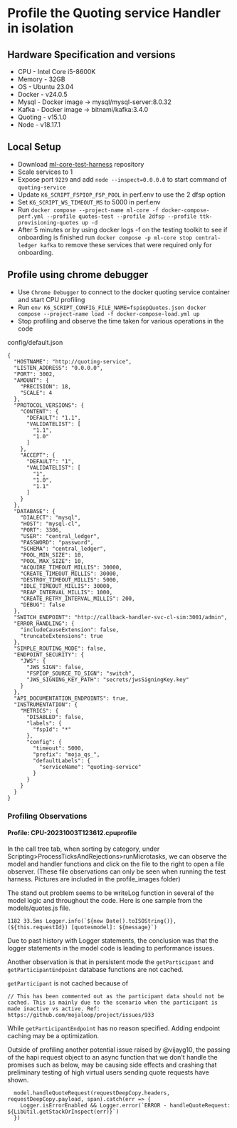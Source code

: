 # Profile the Quoting service Handler in isolation

## Hardware Specification and versions
- CPU - Intel Core i5-8600K
- Memory - 32GB
- OS - Ubuntu 23.04
- Docker - v24.0.5
- Mysql - Docker image -> mysql/mysql-server:8.0.32
- Kafka - Docker image -> bitnami/kafka:3.4.0
- Quoting - v15.1.0
- Node - v18.17.1

## Local Setup
- Download [ml-core-test-harness](https://github.com/mojaloop/ml-core-test-harness) repository
- Scale services to 1
- Expose port `9229` and add `node --inspect=0.0.0.0` to start command of `quoting-service`
- Update `K6_SCRIPT_FSPIOP_FSP_POOL` in perf.env to use the 2 dfsp option
- Set `K6_SCRIPT_WS_TIMEOUT_MS` to 5000 in perf.env
- Run `docker compose --project-name ml-core -f docker-compose-perf.yml --profile quotes-test --profile 2dfsp --profile ttk-provisioning-quotes up -d`
- After 5 minutes or by using docker logs -f on the testing toolkit to see if onboarding is finished run `docker compose -p ml-core stop central-ledger kafka`
  to remove these services that were required only for onboarding.

## Profile using chrome debugger
- Use `Chrome Debugger` to connect to the docker quoting service container and start CPU profiling
- Run `env K6_SCRIPT_CONFIG_FILE_NAME=fspiopQuotes.json docker compose --project-name load -f docker-compose-load.yml up`
- Stop profiling and observe the time taken for various operations in the code

config/default.json
```
{
  "HOSTNAME": "http://quoting-service",
  "LISTEN_ADDRESS": "0.0.0.0",
  "PORT": 3002,
  "AMOUNT": {
    "PRECISION": 18,
    "SCALE": 4
  },
  "PROTOCOL_VERSIONS": {
    "CONTENT": {
      "DEFAULT": "1.1",
      "VALIDATELIST": [
        "1.1",
        "1.0"
      ]
    },
    "ACCEPT": {
      "DEFAULT": "1",
      "VALIDATELIST": [
        "1",
        "1.0",
        "1.1"
      ]
    }
  },
  "DATABASE": {
    "DIALECT": "mysql",
    "HOST": "mysql-cl",
    "PORT": 3306,
    "USER": "central_ledger",
    "PASSWORD": "password",
    "SCHEMA": "central_ledger",
    "POOL_MIN_SIZE": 10,
    "POOL_MAX_SIZE": 10,
    "ACQUIRE_TIMEOUT_MILLIS": 30000,
    "CREATE_TIMEOUT_MILLIS": 30000,
    "DESTROY_TIMEOUT_MILLIS": 5000,
    "IDLE_TIMEOUT_MILLIS": 30000,
    "REAP_INTERVAL_MILLIS": 1000,
    "CREATE_RETRY_INTERVAL_MILLIS": 200,
    "DEBUG": false
  },
  "SWITCH_ENDPOINT": "http://callback-handler-svc-cl-sim:3001/admin",
  "ERROR_HANDLING": {
    "includeCauseExtension": false,
    "truncateExtensions": true
  },
  "SIMPLE_ROUTING_MODE": false,
  "ENDPOINT_SECURITY": {
    "JWS": {
      "JWS_SIGN": false,
      "FSPIOP_SOURCE_TO_SIGN": "switch",
      "JWS_SIGNING_KEY_PATH": "secrets/jwsSigningKey.key"
    }
  },
  "API_DOCUMENTATION_ENDPOINTS": true,
  "INSTRUMENTATION": {
    "METRICS": {
      "DISABLED": false,
      "labels": {
        "fspId": "*"
      },
      "config": {
        "timeout": 5000,
        "prefix": "moja_qs_",
        "defaultLabels": {
          "serviceName": "quoting-service"
        }
      }
    }
  }
}
```

### Profiling Observations
#### Profile: CPU-20231003T123612.cpuprofile
In the call tree tab, when sorting by category, under Scripting>ProcessTicksAndRejections>runMicrotasks,
we can observe the model and handler functions and click on the file to the right to open a file observer.
(These file observations can only be seen when running the test harness. Pictures are included in the profile_images folder)

The stand out problem seems to be writeLog function in several of the model logic and throughout the code.
Here is one sample from the models/quotes.js file.

```
1182 33.5ms Logger.info(`${new Date().toISOString()}, (${this.requestId}) [quotesmodel]: ${message}`)
```

Due to past history with Logger statements, the conclusion was that the logger statements in the model code
is leading to performance issues.

Another observation is that in persistent mode the `getParticipant` and `getParticipantEndpoint` database functions
are not cached.

`getParticipant` is not cached because of
```
// This has been commented out as the participant data should not be cached. This is mainly due to the scenario when the participant is made inactive vs active. Ref: https://github.com/mojaloop/project/issues/933
```

While `getParticipantEndpoint` has no reason specified. Adding endpoint caching may be a optimization.

Outside of profiling another potential issue raised by @vijayg10, the passing of the hapi request object to an async function that we don't
handle the promises such as below, may be causing side effects and crashing that preliminary testing of high virtual users
sending quote requests have shown.

```
  model.handleQuoteRequest(requestDeepCopy.headers, requestDeepCopy.payload, span).catch(err => {
    Logger.isErrorEnabled && Logger.error(`ERROR - handleQuoteRequest: ${LibUtil.getStackOrInspect(err)}`)
  })
```
